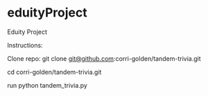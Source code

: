 # eduityProject


Eduity Project

Instructions:

Clone repo: git clone git@github.com:corri-golden/tandem-trivia.git

cd corri-golden/tandem-trivia.git

run python tandem_trivia.py

